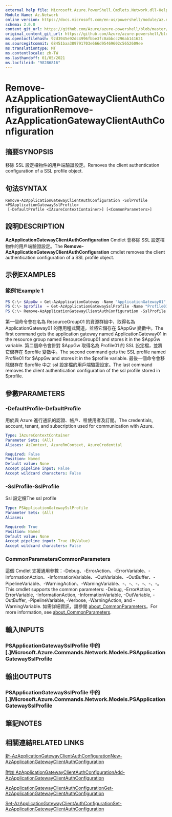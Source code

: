 ```yaml
---
external help file: Microsoft.Azure.PowerShell.Cmdlets.Network.dll-Help.xml
Module Name: Az.Network
online version: https://docs.microsoft.com/en-us/powershell/module/az.network/remove-azapplicationgatewayclientauthconfiguration
schema: 2.0.0
content_git_url: https://github.com/Azure/azure-powershell/blob/master/src/Network/Network/help/Remove-AzApplicationGatewayClientAuthConfiguration.md
original_content_git_url: https://github.com/Azure/azure-powershell/blob/master/src/Network/Network/help/Remove-AzApplicationGatewayClientAuthConfiguration.md
ms.openlocfilehash: 92d3945e92dc4996fbbe3fc0abbcc296ab141621
ms.sourcegitcommit: 68451baa389791703e666d95469602c5652609ee
ms.translationtype: MT
ms.contentlocale: zh-TW
ms.lasthandoff: 01/05/2021
ms.locfileid: "98286816"
---
```

# <span data-ttu-id="46ba4-101">Remove-AzApplicationGatewayClientAuthConfiguration</span><span class="sxs-lookup"><span data-stu-id="46ba4-101">Remove-AzApplicationGatewayClientAuthConfiguration</span></span>

## <span data-ttu-id="46ba4-102">摘要</span><span class="sxs-lookup"><span data-stu-id="46ba4-102">SYNOPSIS</span></span>
<span data-ttu-id="46ba4-103">移除 SSL 設定檔物件的用戶端驗證設定。</span><span class="sxs-lookup"><span data-stu-id="46ba4-103">Removes the client authentication configuration of a SSL profile object.</span></span>

## <span data-ttu-id="46ba4-104">句法</span><span class="sxs-lookup"><span data-stu-id="46ba4-104">SYNTAX</span></span>

```
Remove-AzApplicationGatewayClientAuthConfiguration -SslProfile <PSApplicationGatewaySslProfile>
 [-DefaultProfile <IAzureContextContainer>] [<CommonParameters>]
```

## <span data-ttu-id="46ba4-105">說明</span><span class="sxs-lookup"><span data-stu-id="46ba4-105">DESCRIPTION</span></span>
<span data-ttu-id="46ba4-106">**AzApplicationGatewayClientAuthConfiguration** Cmdlet 會移除 SSL 設定檔物件的用戶端驗證設定。</span><span class="sxs-lookup"><span data-stu-id="46ba4-106">The **Remove-AzApplicationGatewayClientAuthConfiguration** cmdlet removes the client authentication configuration of a SSL profile object.</span></span>

## <span data-ttu-id="46ba4-107">示例</span><span class="sxs-lookup"><span data-stu-id="46ba4-107">EXAMPLES</span></span>

### <span data-ttu-id="46ba4-108">範例1</span><span class="sxs-lookup"><span data-stu-id="46ba4-108">Example 1</span></span>
```powershell
PS C:\> $AppGw = Get-AzApplicationGateway -Name "ApplicationGateway01" -ResourceGroupName "ResourceGroup01"
PS C:\> $profile  = Get-AzApplicationGatewaySslProfile -Name "Profile01" -ApplicationGateway $AppGw
PS C:\> Remove-AzApplicationGatewayClientAuthConfiguration -SslProfile $profile
```

<span data-ttu-id="46ba4-109">第一個命令會在名為 ResourceGroup01 的資源群組中，取得名為 ApplicationGateway01 的應用程式閘道，並將它儲存在 $AppGw 變數中。</span><span class="sxs-lookup"><span data-stu-id="46ba4-109">The first command gets the application gateway named ApplicationGateway01 in the resource group named ResourceGroup01 and stores it in the $AppGw variable.</span></span> <span data-ttu-id="46ba4-110">第二個命令會針對 $AppGw 取得名為 Profile01 的 SSL 設定檔，並將它儲存在 $profile 變數中。</span><span class="sxs-lookup"><span data-stu-id="46ba4-110">The second command gets the SSL profile named Profile01 for $AppGw and stores it in the $profile variable.</span></span> <span data-ttu-id="46ba4-111">最後一個命令會移除儲存在 $profile 中之 ssl 設定檔的用戶端驗證設定。</span><span class="sxs-lookup"><span data-stu-id="46ba4-111">The last command removes the client authentication configuration of the ssl profile stored in $profile.</span></span>

## <span data-ttu-id="46ba4-112">參數</span><span class="sxs-lookup"><span data-stu-id="46ba4-112">PARAMETERS</span></span>

### <span data-ttu-id="46ba4-113">-DefaultProfile</span><span class="sxs-lookup"><span data-stu-id="46ba4-113">-DefaultProfile</span></span>
<span data-ttu-id="46ba4-114">用於與 Azure 進行通訊的認證、帳戶、租使用者及訂閱。</span><span class="sxs-lookup"><span data-stu-id="46ba4-114">The credentials, account, tenant, and subscription used for communication with Azure.</span></span>

```yaml
Type: IAzureContextContainer
Parameter Sets: (All)
Aliases: AzContext, AzureRmContext, AzureCredential

Required: False
Position: Named
Default value: None
Accept pipeline input: False
Accept wildcard characters: False
```

### <span data-ttu-id="46ba4-115">-SslProfile</span><span class="sxs-lookup"><span data-stu-id="46ba4-115">-SslProfile</span></span>
<span data-ttu-id="46ba4-116">Ssl 設定檔</span><span class="sxs-lookup"><span data-stu-id="46ba4-116">The ssl profile</span></span>

```yaml
Type: PSApplicationGatewaySslProfile
Parameter Sets: (All)
Aliases:

Required: True
Position: Named
Default value: None
Accept pipeline input: True (ByValue)
Accept wildcard characters: False
```

### <span data-ttu-id="46ba4-117">CommonParameters</span><span class="sxs-lookup"><span data-stu-id="46ba4-117">CommonParameters</span></span>
<span data-ttu-id="46ba4-118">這個 Cmdlet 支援通用參數：-Debug、-ErrorAction、-ErrorVariable、-InformationAction、-InformationVariable、-OutVariable、-OutBuffer、-PipelineVariable、-WarningAction、-WarningVariable、-、-、-、-、-、-。</span><span class="sxs-lookup"><span data-stu-id="46ba4-118">This cmdlet supports the common parameters: -Debug, -ErrorAction, -ErrorVariable, -InformationAction, -InformationVariable, -OutVariable, -OutBuffer, -PipelineVariable, -Verbose, -WarningAction, and -WarningVariable.</span></span> <span data-ttu-id="46ba4-119">如需詳細資訊，請參閱 [about_CommonParameters](http://go.microsoft.com/fwlink/?LinkID=113216)。</span><span class="sxs-lookup"><span data-stu-id="46ba4-119">For more information, see [about_CommonParameters](http://go.microsoft.com/fwlink/?LinkID=113216).</span></span>

## <span data-ttu-id="46ba4-120">輸入</span><span class="sxs-lookup"><span data-stu-id="46ba4-120">INPUTS</span></span>

### <span data-ttu-id="46ba4-121">PSApplicationGatewaySslProfile 中的 [.]</span><span class="sxs-lookup"><span data-stu-id="46ba4-121">Microsoft.Azure.Commands.Network.Models.PSApplicationGatewaySslProfile</span></span>

## <span data-ttu-id="46ba4-122">輸出</span><span class="sxs-lookup"><span data-stu-id="46ba4-122">OUTPUTS</span></span>

### <span data-ttu-id="46ba4-123">PSApplicationGatewaySslProfile 中的 [.]</span><span class="sxs-lookup"><span data-stu-id="46ba4-123">Microsoft.Azure.Commands.Network.Models.PSApplicationGatewaySslProfile</span></span>

## <span data-ttu-id="46ba4-124">筆記</span><span class="sxs-lookup"><span data-stu-id="46ba4-124">NOTES</span></span>

## <span data-ttu-id="46ba4-125">相關連結</span><span class="sxs-lookup"><span data-stu-id="46ba4-125">RELATED LINKS</span></span>

[<span data-ttu-id="46ba4-126">新-AzApplicationGatewayClientAuthConfiguration</span><span class="sxs-lookup"><span data-stu-id="46ba4-126">New-AzApplicationGatewayClientAuthConfiguration</span></span>](./New-AzApplicationGatewayClientAuthConfiguration.md)

[<span data-ttu-id="46ba4-127">附加 AzApplicationGatewayClientAuthConfiguration</span><span class="sxs-lookup"><span data-stu-id="46ba4-127">Add-AzApplicationGatewayClientAuthConfiguration</span></span>](./Add-AzApplicationGatewayClientAuthConfiguration.md)

[<span data-ttu-id="46ba4-128">AzApplicationGatewayClientAuthConfiguration</span><span class="sxs-lookup"><span data-stu-id="46ba4-128">Get-AzApplicationGatewayClientAuthConfiguration</span></span>](./Get-AzApplicationGatewayClientAuthConfiguration.md)

[<span data-ttu-id="46ba4-129">Set-AzApplicationGatewayClientAuthConfiguration</span><span class="sxs-lookup"><span data-stu-id="46ba4-129">Set-AzApplicationGatewayClientAuthConfiguration</span></span>](./Set-AzApplicationGatewayClientAuthConfiguration.md)